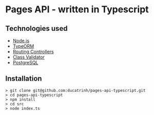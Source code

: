 # Pages API - written in Typescript

## Technologies used

-   [Node.js](https://www.nodejs.org)
-   [TypeORM](https://typeorm.io/)
-   [Routing Controllers](https://github.com/typestack/routing-controllers)
-   [Class Validator](https://github.com/typestack/class-validator)
-   [PostgreSQL](https://www.postgresql.org)

## Installation

```
> git clone git@github.com:ducatrinh/pages-api-typescript.git
> cd pages-api-typescript
> npm install
> cd src
> node index.ts
```
